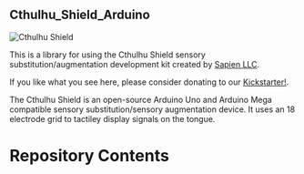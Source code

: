 ## Cthulhu_Shield_Arduino

![Cthulhu Shield](https://ksr-ugc.imgix.net/assets/023/898/915/445716db19d7a5d34502a584e91812b8_original.gif?ixlib=rb-1.1.0&w=680&fit=max&v=1548532149&auto=format&gif-q=50&q=92&s=bc67d6bd83fecd3067255431a1aef305)

This is a library for using the Cthulhu Shield sensory substitution/augmentation development kit created by [Sapien LLC](http://sapienllc.com/). 

If you like what you see here, please consider donating to our [Kickstarter!](https://www.kickstarter.com/).

The Cthulhu Shield is an open-source Arduino Uno and Arduino Mega compatible sensory substitution/sensory augmentation device. It uses an 18 electrode grid to tactiley display signals on the tongue.

# Repository Contents 



